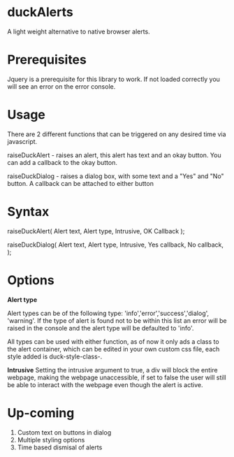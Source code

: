 duckAlerts
==========

A light weight alternative to native browser alerts.

Prerequisites
====
Jquery is a prerequisite for this library to work. If not loaded correctly you will see an error on the error console.

Usage
======
There are 2 different functions that can be triggered on any desired time via javascript.

raiseDuckAlert - raises an alert, this alert has text and an okay button. You can add a callback to the okay button.

raiseDuckDialog - raises a dialog box, with some text and a "Yes" and "No" button. A callback can be attached to either button

Syntax
===

raiseDuckAlert(
	Alert text,
	Alert type,
	Intrusive,
	OK Callback
);

raiseDuckDialog(
	Alert text,
	Alert type,
	Intrusive,
	Yes callback,
	No callback,
);

Options
===

**Alert type**

Alert types can be of the following type: 'info','error','success','dialog', 'warning'. If the type of alert is found not to be within this list an error will be raised in the console and the alert type will be defaulted to 'info'.

All types can be used with either function, as of now it only ads a class to the alert container, which can be edited in your own custom css file,  each style added is duck-style-class-<Alert type>.

**Intrusive**
Setting the intrusive argument to true, a div will block the entire webpage, making the webpage unaccessible, if set to false the user will still be able to interact with the webpage even though the alert is active.


Up-coming
===

1. Custom text on buttons in dialog
2. Multiple styling options
3. Time based dismisal of alerts



